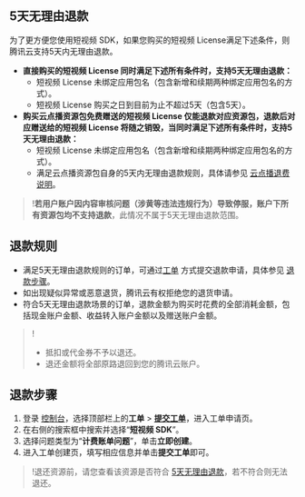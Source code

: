 [](id:back1)
## 5天无理由退款
为了更方便您使用短视频 SDK，如果您购买的短视频 License满足下述条件，则腾讯云支持5天内无理由退款。

- **直接购买的短视频 License 同时满足下述所有条件时，支持5天无理由退款：**
  - 短视频 License 未绑定应用包名（包含新增和续期两种绑定应用包名的方式）。
  - 短视频 License 购买之日到目前为止不超过5天（包含5天）。
- **购买云点播资源包免费赠送的短视频 License 仅能退款对应资源包，退款后对应赠送给的短视频 License 将随之销毁，当同时满足下述所有条件时，支持5天无理由退款：**
  - 短视频 License 未绑定应用包名（包含新增和续期两种绑定应用包名的方式）。
  - 满足云点播资源包自身的5天内无理由退款规则，具体请参见 [云点播退费说明](https://cloud.tencent.com/document/product/266/35787)。

> !**若用户账户因内容审核问题（涉黄等违法违规行为）导致停服，账户下所有资源包均不支持退款**，此情况不属于5天无理由退款范围。

[](id:rude)
## 退款规则
- 满足5天无理由退款规则的订单，可通过[工单](https://console.cloud.tencent.com/workorder/category) 方式提交退款申请，具体参见 [退款步骤](#step)。
- 如出现疑似异常或恶意退货，腾讯云有权拒绝您的退货申请。
- 符合5天无理由退款场景的订单，退款金额为购买时花费的全部消耗金额，包括现金账户金额、收益转入账户金额以及赠送账户金额。

>!
> - 抵扣或代金券不予以退还。
> - 退还金额将全部原路退回到您的腾讯云账户。

[](id:step)
## 退款步骤
1. 登录 [控制台](https://console.cloud.tencent.com/)，选择顶部栏上的**工单** > [**提交工单**](https://console.cloud.tencent.com/workorder/category)，进入工单申请页。
2. 在右侧的搜索框中搜索并选择“**短视频 SDK**”。
3. 选择问题类型为“**计费账单问题**”，单击**立即创建**。
4. 进入工单创建页，填写相应信息并单击**提交工单**即可。

>!退还资源前，请您查看该资源是否符合 [5天无理由退款](#back1)，若不符合则无法退还。
